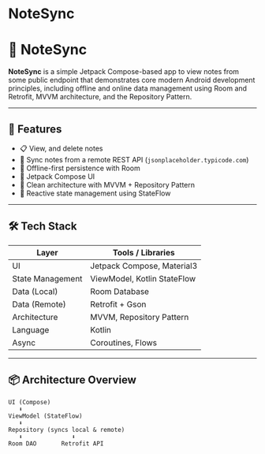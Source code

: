 # NoteSync
# 📝 NoteSync

**NoteSync** is a simple Jetpack Compose-based  app to view notes from some public endpoint that demonstrates core modern Android development principles, including offline and online data management using Room and Retrofit, MVVM architecture, and the Repository Pattern.

---

## 🚀 Features

- 📋 View, and delete notes
- 🔄 Sync notes from a remote REST API (`jsonplaceholder.typicode.com`)
- 💾 Offline-first persistence with Room
- 🎨 Jetpack Compose UI
- 🧠 Clean architecture with MVVM + Repository Pattern
- 🔁 Reactive state management using StateFlow

---

## 🛠 Tech Stack

| Layer             | Tools / Libraries                               |
|-------------------|--------------------------------------------------|
| UI                | Jetpack Compose, Material3                       |
| State Management  | ViewModel, Kotlin StateFlow                     |
| Data (Local)      | Room Database                                    |
| Data (Remote)     | Retrofit + Gson                                  |
| Architecture      | MVVM, Repository Pattern                         |
| Language          | Kotlin                                           |
| Async             | Coroutines, Flows                                |

---

## 📦 Architecture Overview

```text
UI (Compose)
   ⬇️
ViewModel (StateFlow)
   ⬇️
Repository (syncs local & remote)
   ⬇️              ⬇️
Room DAO       Retrofit API

